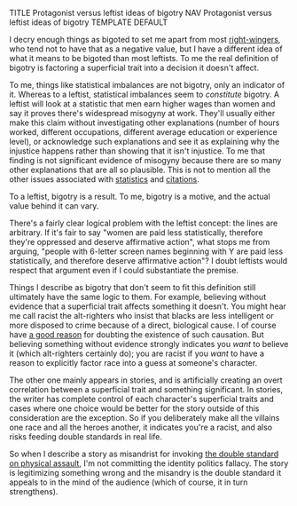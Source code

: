 TITLE Protagonist versus leftist ideas of bigotry
NAV Protagonist versus leftist ideas of bigotry
TEMPLATE DEFAULT

I decry enough things as bigoted to set me apart from most [right-wingers](/argument/left_right), who tend not to have that as a negative value, but I have a different idea of what it means to be bigoted than most leftists. To me the real definition of bigotry is factoring a superficial trait into a decision it doesn't affect.

To me, things like statistical imbalances are not bigotry, only an indicator of it. Whereas to a leftist, statistical imbalances seem to *constitute* bigotry. A leftist will look at a statistic that men earn higher wages than women and say it proves there's widespread misogyny at work. They'll usually either make this claim without investigating other explanations (number of hours worked, different occupations, different average education or experience level), or acknowledge such explanations and see it as explaining why the injustice happens rather than showing that it isn't injustice. To me that finding is not significant evidence of misogyny because there are so many other explanations that are all so plausible. This is not to mention all the other issues associated with [statistics](/argument/statistics) and [citations](/argument/citations).

To a leftist, bigotry is a result. To me, bigotry is a motive, and the actual value behind it can vary.

There's a fairly clear logical problem with the leftist concept: the lines are arbitrary. If it's fair to say "women are paid less statistically, therefore they're oppressed and deserve affirmative action", what stops me from arguing, "people with 6-letter screen names beginning with Y are paid less statistically, and therefore deserve affirmative action"? I doubt leftists would respect that argument even if I could substantiate the premise.

Things I describe as bigotry that don't seem to fit this definition still ultimately have the same logic to them. For example, believing without evidence that a superficial trait affects something it doesn't. You might hear me call racist the alt-righters who insist that blacks are less intelligent or more disposed to crime because of a direct, biological cause. I of course have [a good reason](metaphysics) for doubting the existence of such causation. But believing something without evidence strongly indicates you *want* to believe it (which alt-righters certainly do); you are racist if you *want* to have a reason to explicitly factor race into a guess at someone's character.

The other one mainly appears in stories, and is artificially creating an overt correlation between a superficial trait and something significant. In stories, the writer has complete control of each character's superficial traits and cases where one choice would be better for the story outside of this consideration are the exception. So if you deliberately make all the villains one race and all the heroes another, it indicates you're a racist, and also risks feeding double standards in real life.

So when I describe a story as misandrist for invoking [the double standard on physical assault](/fiction/sexist_tropes), I'm not committing the identity politics fallacy. The story is legitimizing something wrong and the misandry is the double standard it appeals to in the mind of the audience (which of course, it in turn strengthens).
